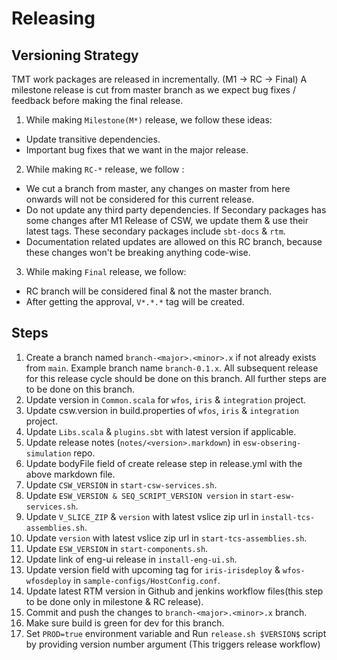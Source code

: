 # Releasing

## Versioning Strategy

TMT work packages are released in incrementally. (M1 -> RC -> Final)
A milestone release is cut from master branch as we expect bug fixes / feedback before making the final release.
1. While making `Milestone(M*)` release, we follow these ideas:
- Update transitive dependencies.
- Important bug fixes that we want in the major release.
2. While making `RC-*` release, we follow :
- We cut a branch from master, any changes on master from here onwards will not be considered for this current release.
- Do not update any third party dependencies.
  If Secondary packages has some changes after M1 Release of CSW, we update them & use their latest tags.
  These secondary packages include `sbt-docs` & `rtm`.
- Documentation related updates are allowed on this RC branch, because these changes won't be breaking anything code-wise.
3. While making `Final` release, we follow:
- RC branch will be considered final & not the master branch.
- After getting the approval, `V*.*.*` tag will be created.

## Steps

1. Create a branch named `branch-<major>.<minor>.x` if not already exists from `main`. Example branch name `branch-0.1.x`.
   All subsequent release for this release cycle should be done on this branch. All further steps are to be done on this branch.
2. Update version in `Common.scala` for `wfos`, `iris` & `integration` project.
3. Update csw.version in build.properties of `wfos`, `iris` & `integration` project.
4. Update `Libs.scala` & `plugins.sbt` with latest version if applicable.
5. Update release notes (`notes/<version>.markdown`) in `esw-obsering-simulation` repo.
6. Update bodyFile field of create release step in release.yml with the above markdown file. 
7. Update `CSW_VERSION` in `start-csw-services.sh`.
8. Update `ESW_VERSION & SEQ_SCRIPT_VERSION version` in `start-esw-services.sh`.
9. Update `V_SLICE_ZIP` & `version` with latest vslice zip url in `install-tcs-assemblies.sh`.
10. Update `version` with latest vslice zip url in `start-tcs-assemblies.sh`.
11. Update `ESW_VERSION` in `start-components.sh`.
12. Update link of eng-ui release in `install-eng-ui.sh`.
13. Update version field with upcoming tag for `iris-irisdeploy` & `wfos-wfosdeploy` in `sample-configs/HostConfig.conf`.
14. Update latest RTM version in Github and jenkins workflow files(this step to be done only in milestone & RC release).
15. Commit and push the changes to `branch-<major>.<minor>.x` branch.
16. Make sure build is green for dev for this branch.
17. Set `PROD=true` environment variable and Run `release.sh $VERSION$` script by providing version number argument (This triggers release workflow)